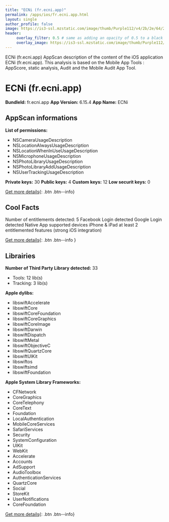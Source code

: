 ```yaml
---
title: "ECNi (fr.ecni.app)"
permalink: /apps/ios/fr.ecni.app.html
layout: single
author_profile: false
image: https://is3-ssl.mzstatic.com/image/thumb/Purple112/v4/2b/2e/64/2b2e64de-b882-f730-8d0a-6405cba43a23/AppIcon-0-0-1x_U007emarketing-0-0-0-7-0-0-sRGB-0-0-0-GLES2_U002c0-512MB-85-220-0-0.png/512x512bb.jpg
header: 
     overlay_filter: 0.5 # same as adding an opacity of 0.5 to a black background
     overlay_image: https://is3-ssl.mzstatic.com/image/thumb/Purple112/v4/2b/2e/64/2b2e64de-b882-f730-8d0a-6405cba43a23/AppIcon-0-0-1x_U007emarketing-0-0-0-7-0-0-sRGB-0-0-0-GLES2_U002c0-512MB-85-220-0-0.png/512x512bb.jpg
---
```

ECNi (fr.ecni.app) AppScan description of the content of the iOS application ECNi (fr.ecni.app). This analysis is based on the Mobile App Tools : AppScore, static analysis, Audit and the Mobile Audit App Tool.

# ECNi (fr.ecni.app)

**BundleId:** fr.ecni.app
**App Version:** 6.15.4
**App Name:** ECNi


## AppScan informations 

**List of permissions:** 
- NSCameraUsageDescription
- NSLocationAlwaysUsageDescription
- NSLocationWhenInUseUsageDescription
- NSMicrophoneUsageDescription
- NSPhotoLibraryUsageDescription
- NSPhotoLibraryAddUsageDescription
- NSUserTrackingUsageDescription
  
  
**Private keys:** 30
**Public keys:** 4
**Custom keys:** 12
**Low securit keys:** 0
  
[Get more details](/pricing.html){: .btn .btn--info}

## Cool Facts

Number of entitlements detected: 5
Facebook Login detected
Google Login detected
Native App
supported devices iPhone & iPad
at least 2 entitlemented features (strong iOS integration)
  
[Get more details](/pricing.html){: .btn .btn--info }

## Librairies 
**Number of Third Party Library detected:** 33
- Tools: 12 lib(s)
- Tracking: 3 lib(s)


**Apple dylibs:**
- libswiftAccelerate
- libswiftCore
- libswiftCoreFoundation
- libswiftCoreGraphics
- libswiftCoreImage
- libswiftDarwin
- libswiftDispatch
- libswiftMetal
- libswiftObjectiveC
- libswiftQuartzCore
- libswiftUIKit
- libswiftos
- libswiftsimd
- libswiftFoundation


**Apple System Library Frameworks:**
- CFNetwork
- CoreGraphics
- CoreTelephony
- CoreText
- Foundation
- LocalAuthentication
- MobileCoreServices
- SafariServices
- Security
- SystemConfiguration
- UIKit
- WebKit
- Accelerate
- Accounts
- AdSupport
- AudioToolbox
- AuthenticationServices
- QuartzCore
- Social
- StoreKit
- UserNotifications
- CoreFoundation


  
[Get more details](/pricing.html){: .btn .btn--info}

